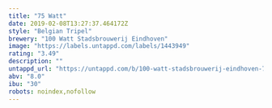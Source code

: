```yaml
---
title: "75 Watt"
date: 2019-02-08T13:27:37.464172Z
style: "Belgian Tripel"
brewery: "100 Watt Stadsbrouwerij Eindhoven"
image: "https://labels.untappd.com/labels/1443949"
rating: "3.49"
description: ""
untappd_url: "https://untappd.com/b/100-watt-stadsbrouwerij-eindhoven-75-watt/1443949"
abv: "8.0"
ibu: "30"
robots: noindex,nofollow
---
```

